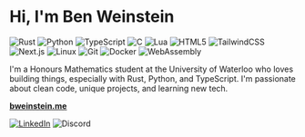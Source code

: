 # Hi, I'm Ben Weinstein

![Rust](https://img.shields.io/badge/-Rust-000?&logo=Rust&logoColor=white) 
![Python](https://img.shields.io/badge/-Python-000?&logo=Python) 
![TypeScript](https://img.shields.io/badge/-TypeScript-000?&logo=TypeScript&logoColor=white) 
![C](https://img.shields.io/badge/-C-000?&logo=C&logoColor=white) 
![Lua](https://img.shields.io/badge/-Lua-000?&logo=lua&logoColor=white) 
![HTML5](https://img.shields.io/badge/-HTML5-000?&logo=HTML5&logoColor=white) 
![TailwindCSS](https://img.shields.io/badge/-Tailwind%20CSS-000?&logo=tailwindcss&logoColor=white) 
![Next.js](https://img.shields.io/badge/-Next.js-000?&logo=nextdotjs&logoColor=white) 
![Linux](https://img.shields.io/badge/-Linux-000?&logo=linux&logoColor=white) 
![Git](https://img.shields.io/badge/-Git-000?&logo=git&logoColor=white) 
![Docker](https://img.shields.io/badge/-Docker-000?&logo=docker&logoColor=white) 
![WebAssembly](https://img.shields.io/badge/-WebAssembly-000?&logo=webassembly&logoColor=white)

I'm a Honours Mathematics student at the University of Waterloo who loves building things, especially with Rust, Python, and TypeScript. I'm passionate about clean code, unique projects, and learning new tech.

[**bweinstein.me**](https://www.bweinstein.me/)  

[![LinkedIn](https://img.shields.io/badge/LinkedIn-Benjamin%20Weinstein-blue?logo=linkedin&logoColor=white)](https://www.linkedin.com/in/benjamin-weinstein-5a0924287)
![Discord](https://img.shields.io/badge/Discord-bwL3-5865F2?logo=discord&logoColor=white)
